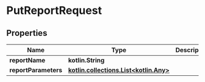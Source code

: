 
# PutReportRequest

## Properties
| Name | Type | Description | Notes |
| ------------ | ------------- | ------------- | ------------- |
| **reportName** | **kotlin.String** |  |  [optional] |
| **reportParameters** | [**kotlin.collections.List&lt;kotlin.Any&gt;**](kotlin.Any.md) |  |  [optional] |



